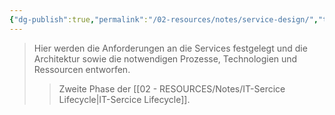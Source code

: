 ```yaml
---
{"dg-publish":true,"permalink":"/02-resources/notes/service-design/","tags":["GFN/LF06"],"noteIcon":"","updated":"2025-09-05T10:12:31.795+02:00"}
---
```


>Hier werden die Anforderungen an die Services festgelegt und die Architektur sowie die notwendigen Prozesse, Technologien und Ressourcen entworfen.
>>Zweite Phase der [[02 - RESOURCES/Notes/IT-Sercice Lifecycle\|IT-Sercice Lifecycle]].